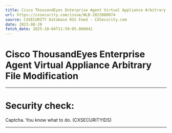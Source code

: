 ```yaml
---
title: Cisco ThousandEyes Enterprise Agent Virtual Appliance Arbitrary File Modification
url: https://cxsecurity.com/issue/WLB-2023080074
source: CXSECURITY Database RSS Feed - CXSecurity.com
date: 2023-08-20
fetch_date: 2025-10-04T11:59:05.066042
---
```


# Cisco ThousandEyes Enterprise Agent Virtual Appliance Arbitrary File Modification

---

# Security check:

Captcha. You know what to do. (CXSECURITYIDS)

---